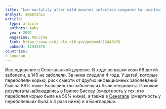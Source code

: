 ```yaml
---
title: "Low mortality after mild measles infection compared to uninfected children in rural West Africa"
analyst: amantonio
article:
  type: article
  authors: Aaby
  year: 2002
  magazine: Vaccine
  link: https://www.ncbi.nlm.nih.gov/pubmed/12443670
  pubmed: 12443670
countries:
- Сенегал
---
```


Исследование в Сенегальской деревне. В ходе вспышки кори 66 детей заболели, а 149 не заболели. За ними следили 4 года. У детей, которые переболели корью, риск смерти от других инфекционных заболеваний был на 86% ниже. Большинство заболевших были непривиты.
Похожие результаты [наблюдались](https://www.ncbi.nlm.nih.gov/pubmed/8684874) в Гвинее Биссау (смертность у тех, кто переболел корью была на 50% ниже), а также в [Сенегале](https://www.ncbi.nlm.nih.gov/pubmed/8629610) (смертность у переболевших была в 4 раза ниже) и в Бангладеше.
